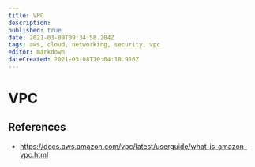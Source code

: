 ```yaml
---
title: VPC
description: 
published: true
date: 2021-03-09T09:34:58.204Z
tags: aws, cloud, networking, security, vpc
editor: markdown
dateCreated: 2021-03-08T10:04:18.916Z
---
```


# VPC
## References
- https://docs.aws.amazon.com/vpc/latest/userguide/what-is-amazon-vpc.html